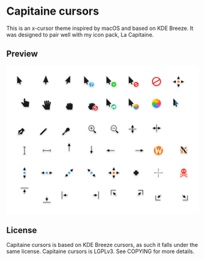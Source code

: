 # Capitaine cursors
This is an x-cursor theme inspired by macOS and based on KDE Breeze. It was designed to pair well with my icon pack, La Capitaine.

## Preview
![](preview.png)

## License
Capitaine cursors is based on KDE Breeze cursors, as such it falls under the same license.
Capitaine cursors is LGPLv3. See COPYING for more details.

